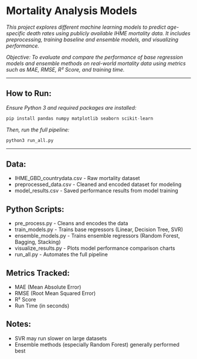 # Mortality Analysis Models

*This project explores different machine learning models to predict age-specific death rates using publicly available IHME mortality data. It includes preprocessing, training baseline and ensemble models, and visualizing performance.*

*Objective: To evaluate and compare the performance of base regression models and ensemble methods on real-world mortality data using metrics such as MAE, RMSE, R² Score, and training time.*

---------------------------------------------------------------

## How to Run:

*Ensure Python 3 and required packages are installed:*
```python
pip install pandas numpy matplotlib seaborn scikit-learn
```
*Then, run the full pipeline:*
```python
python3 run_all.py
```
---------------------------------------------------------------

## Data:

- IHME_GBD_countrydata.csv - Raw mortality dataset
- preprocessed_data.csv - Cleaned and encoded dataset for modeling
- model_results.csv - Saved performance results from model training

## Python Scripts:

- pre_process.py - Cleans and encodes the data
- train_models.py - Trains base regressors (Linear, Decision Tree, SVR)
- ensemble_models.py - Trains ensemble regressors (Random Forest, Bagging, Stacking)
- visualize_results.py - Plots model performance comparison charts
- run_all.py - Automates the full pipeline

## Metrics Tracked:

- MAE (Mean Absolute Error)
- RMSE (Root Mean Squared Error)
- R² Score
- Run Time (in seconds)

## Notes:

- SVR may run slower on large datasets
- Ensemble methods (especially Random Forest) generally performed best